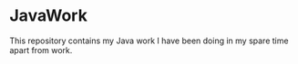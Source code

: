 # JavaWork
This repository contains my Java work I have been doing in my spare time apart from work.
